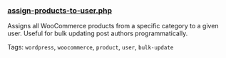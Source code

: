 ### [assign-products-to-user.php](./assign-products-to-user.php)

Assigns all WooCommerce products from a specific category to a given user. Useful for bulk updating post authors programmatically.  

Tags: `wordpress`, `woocommerce`, `product`, `user`, `bulk-update`
